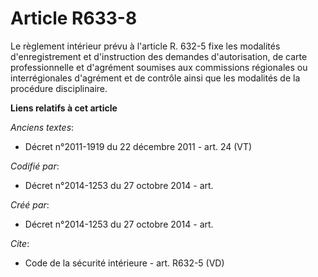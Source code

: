 # Article R633-8

Le règlement intérieur prévu à l'article R. 632-5 fixe les modalités d'enregistrement et d'instruction des demandes
d'autorisation, de carte professionnelle et d'agrément soumises aux commissions régionales ou interrégionales d'agrément et
de contrôle ainsi que les modalités de la procédure disciplinaire.

**Liens relatifs à cet article**

_Anciens textes_:

  - Décret n°2011-1919 du 22 décembre 2011 - art. 24 (VT)

_Codifié par_:

  - Décret n°2014-1253 du 27 octobre 2014 - art.

_Créé par_:

  - Décret n°2014-1253 du 27 octobre 2014 - art.

_Cite_:

  - Code de la sécurité intérieure - art. R632-5 (VD)

